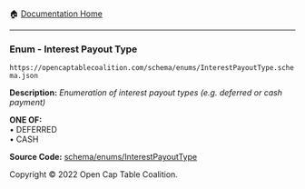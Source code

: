 :house: [Documentation Home](https://naveedn.github.io/Open-Cap-Format-OCF)

---

### Enum - Interest Payout Type

`https://opencaptablecoalition.com/schema/enums/InterestPayoutType.schema.json`

**Description:** _Enumeration of interest payout types (e.g. deferred or cash payment)_

**ONE OF:**</br>&bull; DEFERRED </br>&bull; CASH

**Source Code:** [schema/enums/InterestPayoutType](https://github.com/Open-Cap-Table-Coalition/Open-Cap-Format-OCF/blob/main/schema/enums/InterestPayoutType.schema.json)

Copyright © 2022 Open Cap Table Coalition.
